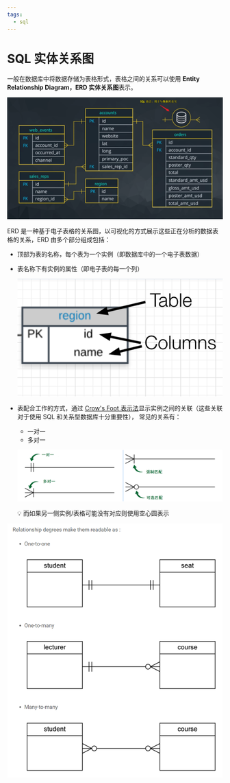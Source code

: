 ```yaml
---
tags:
  - sql
---
```


# SQL 实体关系图

一般在数据库中将数据存储为表格形式，表格之间的关系可以使用 **Entity Relationship Diagram，ERD 实体关系图**表示。

![ERD](./_v_images/20200518090949701_16342.png)

ERD 是一种基于电子表格的关系图，以可视化的方式展示这些正在分析的数据表格的关系，ERD 由多个部分组成包括：

* 顶部为表的名称，每个表为一个实例（即数据库中的一个电子表数据）
* 表名称下有实例的属性（即电子表的每一个列）

    ![实例](./_v_images/1537775842_23692.png)

* 表配合工作的方式，通过 [Crow's Foot 表示法](http://www.vertabelo.com/blog/technical-articles/crow-s-foot-notation)显示实例之间的关联（这些关联对于使用 SQL 和关系型数据库十分重要性）， 常见的关系有：

    * 一对一
    * 多对一

    ![relationship](./_v_images/20200605174919930_5023.png)

    :bulb: 而如果另一侧实例/表格可能没有对应则使用空心圆表示

![示例](./_v_images/20200605175205631_9752.png)